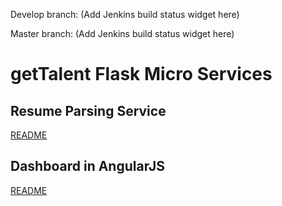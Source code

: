 Develop branch:
(Add Jenkins build status widget here)

Master branch:
(Add Jenkins build status widget here)

getTalent Flask Micro Services
==============================

Resume Parsing Service
-------------
[README](resume_parsing_service/README.md)

Dashboard in AngularJS
----------------------
[README](dashboard/README.md)
